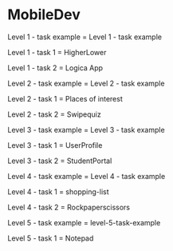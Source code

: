 # MobileDev

Level 1 - task example = Level 1 - task example 

Level 1 - task 1 = HigherLower

Level 1 - task 2 = Logica App

Level 2 - task example = Level 2 - task example 

Level 2 - task 1 = Places of interest

Level 2 - task 2 = Swipequiz

Level 3 - task example = Level 3 - task example 

Level 3 - task 1 = UserProfile

Level 3 - task 2 = StudentPortal

Level 4 - task example = Level 4 - task example 

Level 4 - task 1 = shopping-list

Level 4 - task 2 = Rockpaperscissors

Level 5 - task example = level-5-task-example

Level 5 - task 1 = Notepad
